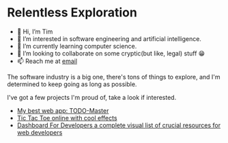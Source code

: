 # Relentless Exploration
- 👋  Hi, I’m Tim
- 👀  I’m interested in software engineering and artificial intelligence.
- 🌱  I’m currently learning computer science.
- 💞️  I’m looking to collaborate on some cryptic(but like, legal) stuff :grin:
- 📫  Reach me at [email](mailto:harvard90873@gmail.com)

The software industry is a big one, there's tons of things to explore, and I'm determined to keep going as long as possible.

I've got a few projects I'm proud of, take a look if interested.

- [My best web app: TODO-Master](https://todo-master-www.netlify.app/)
- [Tic Tac Toe online with cool effects](https://tictactoemaster.netlify.com/)
- [Dashboard For Developers a complete visual list of crucial resources for web developers](https://dashboard4dev.netlify.app/)
